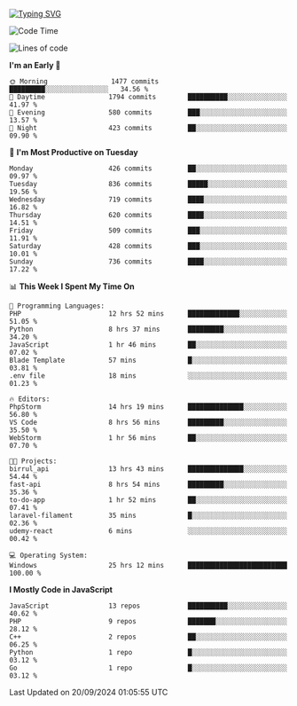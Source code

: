 [![Typing SVG](https://readme-typing-svg.demolab.com?font=Fira+Code&pause=1000&color=F7F7F7&random=false&width=435&lines=Hi+%F0%9F%91%8B%2C+I'm+Rafiu+Sidqi;Junior+Backend+Developer)](https://git.io/typing-svg)
<!--START_SECTION:waka-->
![Code Time](http://img.shields.io/badge/Code%20Time-442%20hrs%2050%20mins-blue)

![Lines of code](https://img.shields.io/badge/From%20Hello%20World%20I%27ve%20Written-1.9%20million%20lines%20of%20code-blue)

**I'm an Early 🐤** 

```text
🌞 Morning                1477 commits        █████████░░░░░░░░░░░░░░░░   34.56 % 
🌆 Daytime                1794 commits        ██████████░░░░░░░░░░░░░░░   41.97 % 
🌃 Evening                580 commits         ███░░░░░░░░░░░░░░░░░░░░░░   13.57 % 
🌙 Night                  423 commits         ██░░░░░░░░░░░░░░░░░░░░░░░   09.90 % 
```
📅 **I'm Most Productive on Tuesday** 

```text
Monday                   426 commits         ██░░░░░░░░░░░░░░░░░░░░░░░   09.97 % 
Tuesday                  836 commits         █████░░░░░░░░░░░░░░░░░░░░   19.56 % 
Wednesday                719 commits         ████░░░░░░░░░░░░░░░░░░░░░   16.82 % 
Thursday                 620 commits         ████░░░░░░░░░░░░░░░░░░░░░   14.51 % 
Friday                   509 commits         ███░░░░░░░░░░░░░░░░░░░░░░   11.91 % 
Saturday                 428 commits         ███░░░░░░░░░░░░░░░░░░░░░░   10.01 % 
Sunday                   736 commits         ████░░░░░░░░░░░░░░░░░░░░░   17.22 % 
```


📊 **This Week I Spent My Time On** 

```text
💬 Programming Languages: 
PHP                      12 hrs 52 mins      █████████████░░░░░░░░░░░░   51.05 % 
Python                   8 hrs 37 mins       █████████░░░░░░░░░░░░░░░░   34.20 % 
JavaScript               1 hr 46 mins        ██░░░░░░░░░░░░░░░░░░░░░░░   07.02 % 
Blade Template           57 mins             █░░░░░░░░░░░░░░░░░░░░░░░░   03.81 % 
.env file                18 mins             ░░░░░░░░░░░░░░░░░░░░░░░░░   01.23 % 

🔥 Editors: 
PhpStorm                 14 hrs 19 mins      ██████████████░░░░░░░░░░░   56.80 % 
VS Code                  8 hrs 56 mins       █████████░░░░░░░░░░░░░░░░   35.50 % 
WebStorm                 1 hr 56 mins        ██░░░░░░░░░░░░░░░░░░░░░░░   07.70 % 

🐱‍💻 Projects: 
birrul_api               13 hrs 43 mins      ██████████████░░░░░░░░░░░   54.44 % 
fast-api                 8 hrs 54 mins       █████████░░░░░░░░░░░░░░░░   35.36 % 
to-do-app                1 hr 52 mins        ██░░░░░░░░░░░░░░░░░░░░░░░   07.41 % 
laravel-filament         35 mins             █░░░░░░░░░░░░░░░░░░░░░░░░   02.36 % 
udemy-react              6 mins              ░░░░░░░░░░░░░░░░░░░░░░░░░   00.42 % 

💻 Operating System: 
Windows                  25 hrs 12 mins      █████████████████████████   100.00 % 
```

**I Mostly Code in JavaScript** 

```text
JavaScript               13 repos            ██████████░░░░░░░░░░░░░░░   40.62 % 
PHP                      9 repos             ███████░░░░░░░░░░░░░░░░░░   28.12 % 
C++                      2 repos             ██░░░░░░░░░░░░░░░░░░░░░░░   06.25 % 
Python                   1 repo              █░░░░░░░░░░░░░░░░░░░░░░░░   03.12 % 
Go                       1 repo              █░░░░░░░░░░░░░░░░░░░░░░░░   03.12 % 
```




 Last Updated on 20/09/2024 01:05:55 UTC
<!--END_SECTION:waka-->
